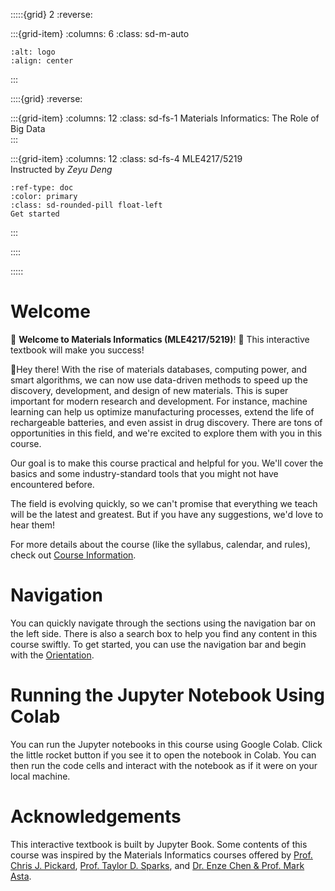 :::::{grid} 2
:reverse:

:::{grid-item}
:columns: 6
:class: sd-m-auto

```{image} figures/materials_informatics_logo_notitle.png
:alt: logo
:align: center

```
:::

::::{grid}
:reverse:

:::{grid-item}
:columns: 12
:class: sd-fs-1
Materials Informatics: The Role of Big Data  
:::

:::{grid-item}
:columns: 12
:class: sd-fs-4
MLE4217/5219  
Instructed by *Zeyu Deng*

```{button-ref} orientation/intro
:ref-type: doc
:color: primary
:class: sd-rounded-pill float-left
Get started 
```

:::


::::

:::::

# Welcome
🙌 **Welcome to Materials Informatics (MLE4217/5219)**! 🎉 This interactive textbook will make you success!

👋Hey there! With the rise of materials databases, computing power, and smart algorithms, we can now use data-driven methods to speed up the discovery, development, and design of new materials. This is super important for modern research and development. For instance, machine learning can help us optimize manufacturing processes, extend the life of rechargeable batteries, and even assist in drug discovery. There are tons of opportunities in this field, and we're excited to explore them with you in this course.

Our goal is to make this course practical and helpful for you. We'll cover the basics and some industry-standard tools that you might not have encountered before. 

The field is evolving quickly, so we can't promise that everything we teach will be the latest and greatest. But if you have any suggestions, we'd love to hear them!

For more details about the course (like the syllabus, calendar, and rules), check out [Course Information](orientation/syllabus.md).

# Navigation
You can quickly navigate through the sections using the navigation bar on the left side. There is also a search box to help you find any content in this course swiftly. To get started, you can use the navigation bar and begin with the [Orientation](orientation/orientation.md).

# Running the Jupyter Notebook Using Colab
You can run the Jupyter notebooks in this course using Google Colab. Click the little rocket button if you see it to open the notebook in Colab. You can then run the code cells and interact with the notebook as if it were on your local machine.

# Acknowledgements
This interactive textbook is built by Jupyter Book. Some contents of this course was inspired by the Materials Informatics courses offered by [Prof. Chris J. Pickard](https://www.msm.cam.ac.uk/people/pickard), [Prof. Taylor D. Sparks](https://faculty.utah.edu/u0203991-Taylor_D._Sparks/hm/index.hml), and [Dr. Enze Chen & Prof. Mark Asta](https://enze-chen.github.io/mi-book-2021/intro.html).